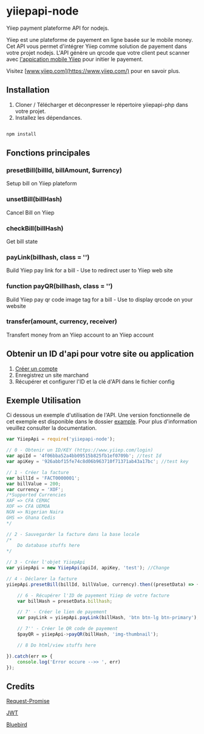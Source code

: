 # yiiepapi-node
Yiiep payment plateforme API for nodejs.

Yiiep est une plateforme de payement en ligne basée sur le mobile money. Cet API vous permet d'intégrer Yiiep  comme solution de payement dans votre projet nodejs. L'API génère un qrcode que votre client peut scanner avec [l'appication mobile Yiiep](https://play.google.com/store/apps/details?id=com.numerumservices.yiiep) pour initier le payement.

Visitez [www.yiiep.com](https://www.yiiep.com/) pour en savoir plus.

## Installation
1. Cloner / Télécharger et déconpresser le répertoire yiiepapi-php dans votre projet.
2. Installez les dépendances.

```bash

npm install

```

## Fonctions principales

### presetBill(billId, billAmount, $urrency)
Setup bill on Yiiep plateform


### unsetBill(billHash)
Cancel Bill on Yiiep


### checkBill(billHash)
Get bill state


### payLink(billhash, class = '')
Build Yiiep pay link for a bill - Use to redirect user to Yiiep web site


### function payQR(billhash, class = '')
Build Yiiep pay qr code image tag for a bill - Use to display qrcode on your website


### transfer(amount, currency, receiver)
Transfert money from an Yiiep account to an Yiiep account


## Obtenir un ID d'api pour votre site ou application
1. [Créer un compte](https://www.yiiep.com/login)
2. Enregistrez un site marchand
3. Récupérer et configurer l'ID et la clé d'API dans le fichier config


## Exemple Utilisation
Ci dessous un exemple d'utilisation de l'API. Une version fonctionnelle de cet exemple est disponible dans le dossier  [example](../../example).  Pour plus d'information veuillez consulter la documentation.

```javascript
var YiiepApi = require('yiiepapi-node');

// 0 - Obtenir un ID/KEY (https://www.yiiep.com/login) 
var apiId = '4f06bba52a4bb09515b825fb1ef0709b'; //test Id
var apiKey = '926abbf15fe74c8d06b963710f71371ab43a17bc'; //test key

// 1 - Créer la facture
var billId = 'FACT0000001';
var billValue = 200;
var currency = 'XOF';
/*Supported Currencies
XAF	=> CFA CEMAC
XOF	=> CFA UEMOA
NGN	=> Nigerian Naira
GHS	=> Ghana Cedis
*/

// 2 - Sauvegarder la facture dans la base locale
/* 
	Do database stuffs here 
*/

// 3 - Créer l'objet YiiepApi
var yiiepApi = new YiiepApi(apiId, apiKey, 'test'); //Change 

// 4 - Déclarer la facture
yiiepApi.presetBill(billId, billValue, currency).then((presetData) => {

    // 6 - Récupérer l'ID de payement Yiiep de votre facture
    var billHash = presetData.billhash;

    // 7' - Créer le lien de payement
    var payLink = yiiepApi.payLink(billHash, 'btn btn-lg btn-primary');

    // 7'' - Créer le QR code de payement
	$payQR = yiiepApi->payQR(billHash, 'img-thumbnail');

    // 8 Do html/view stuffs here

}).catch(err => {
    console.log('Error occure -->> ', err)
});

```
## Credits
[Request-Promise](https://github.com/request/request-promise#readme/)

[JWT](https://jwt.io/)

[Bluebird](http://bluebirdjs.com/docs/getting-started.html)
